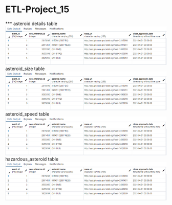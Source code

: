 # ETL-Project_15

*** asteroid details table
![](t1.png)
asteroid_size table
![](t1.png)
asteroid_speed table
![](t1.png)
hazardous_asteroid table
![](t1.png)
